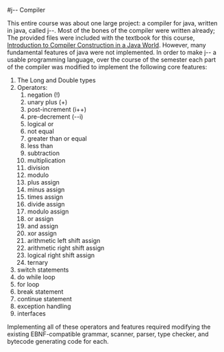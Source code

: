#j-- Compiler

This entire course was about one large project: a compiler for java, written in java, called j--. Most of the bones of the compiler were written already; The provided files were included with the textbook for this course, [Introduction to Compiler Construction in a Java World](https://www.cs.umb.edu/j--/). However, many fundamental features of java were not implemented. In order to make j-- a usable programming language, over the course of the semester each part of the compiler was modified to implement the following core features:
1. The Long and Double types
2. Operators:
    1. negation (!)
    2. unary plus (+)
    3. post-increment (i++)
    4. pre-decrement (--i)
    5. logical or
    6. not equal
    7. greater than or equal
    8. less than
    9. subtraction
    10. multiplication
    11. division
    12. modulo
    13. plus assign
    14. minus assign
    15. times assign
    16. divide assign
    17. modulo assign
    18. or assign
    19. and assign
    20. xor assign
    21. arithmetic left shift assign
    22. arithmetic right shift assign
    23. logical right shift assign
    24. ternary
3. switch statements
4. do while loop
5. for loop
6. break statement
7. continue statement
8. exception handling
9. interfaces

Implementing all of these operators and features required modifying the existing EBNF-compatible grammar, scanner, parser, type checker, and bytecode generating code for each.